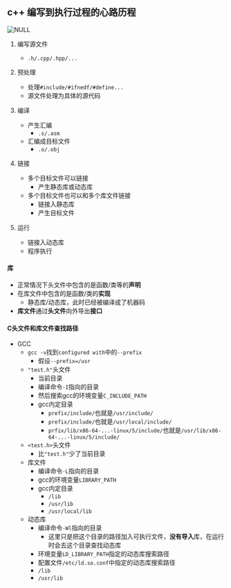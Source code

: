 ## c++ 编写到执行过程的心路历程

![NULL](https://pic3.zhimg.com/50/fc26e82beef3b0997acca71058d7d802_hd.jpg)

1. 编写源文件
    * `.h/.cpp/.hpp/...`
2. 预处理
    * 处理`#include/#ifnedf/#define...`
    * 源文件处理为具体的源代码
3. 编译
    
    * 产生汇编
        * `.s/.asm`
    * 汇编成目标文件
        * `.o/.obj`
4. 链接
    * 多个目标文件可以链接
        * 产生静态库或动态库
    * 多个目标文件也可以和多个库文件链接
        * 链接入静态库
        * 产生目标文件
5. 运行
    * 链接入动态库
    * 程序执行

#### 库
* 正常情况下头文件中包含的是函数/类等的**声明**
* 在库文件中包含的是函数/类的**实现**
    * 静态库/动态库，此时已经被编译成了机器码
* **库文件**通过**头文件**向外导出**接口**

#### C头文件和库文件查找路径
* GCC
    * `gcc -v`找到`configured with`中的`--prefix`
        * 假设`--prefix=/usr`
    * `"test.h"`头文件
        * 当前目录
        * 编译命令`-I`指向的目录
        * 然后搜索gcc的环境变量`C_INCLUDE_PATH`
        * gcc内定目录
            * `prefix/include/`也就是`/usr/include/`
            * `prefix/include/`也就是`/usr/local/include/`
            * `prfix/lib/x86-64-...-linux/5/include/`也就是`/usr/lib/x86-64-...-linux/5/include/`
    * `<test.h>`头文件
        * 比`"test.h"`少了当前目录
    * 库文件
        * 编译命令`-L`指向的目录
        * gcc的环境变量`LIBRARY_PATH`
        * gcc内定目录
            * `/lib`
            * `/usr/lib`
            * `/usr/local/lib`
    * 动态库
        * 编译命令`-Wl`指向的目录
            * 这里只是把这个目录的路径加入可执行文件，**没有导入**库，在运行时会去这个目录查找动态库
        * 环境变量`LD_LIBRARY_PATH`指定的动态库搜索路径
        * 配置文件`/etc/ld.so.conf`中指定的动态库搜索路径
        * `/lib`
        * `/usr/lib`

